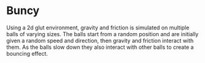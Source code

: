 # Buncy
Using a 2d glut environment, gravity and friction is simulated on multiple balls of varying sizes.
The balls start from a random position and are initially given a random speed and direction, then gravity and friction interact with them.
As the balls slow down they also interact with other balls to create a bouncing effect.
